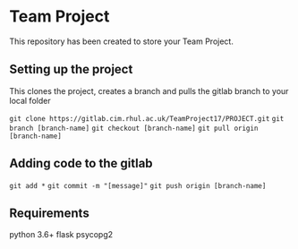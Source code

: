 # Team Project

This repository has been created to store your Team Project.

## Setting up the project
This clones the project, creates a branch and pulls the gitlab branch to your local folder

`git clone https://gitlab.cim.rhul.ac.uk/TeamProject17/PROJECT.git`
`git branch [branch-name]`
`git checkout [branch-name]`
`git pull origin [branch-name]`

## Adding code to the gitlab
`git add *`
`git commit -m "[message]"`
`git push origin [branch-name]`

## Requirements
python 3.6+
flask
psycopg2
